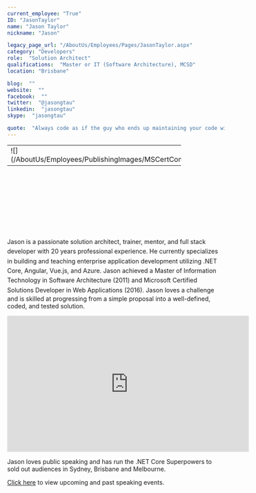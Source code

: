 ```yaml
---
current_employee: "True"
ID: "JasonTaylor"
name: "Jason Taylor"
nickname: "Jason"

legacy_page_url: "/AboutUs/Employees/Pages/JasonTaylor.aspx"
category: "Developers"
role:  "Solution Architect"
qualifications:  "Master or IT (Software Architecture), MCSD"
location: "Brisbane"

blog:  ""
website:  ""
facebook:  ""
twitter:  "@jasongtau"
linkedin:  "jasongtau"
skype:  "jasongtau"

quote:  "Always code as if the guy who ends up maintaining your code will be a violent psychopath who knows where you live."
---
```


<table cellspacing="0" class="ms-rteTable-0 " style="width:80%;height:197px;"><tbody><tr class="ms-rteTableEvenRow-0"><td class="ms-rteTableEvenCol-0" style="width:50%;">​​![](/AboutUs/Employees/PublishingImages/MSCertCombined.png)  
</td><td class="ms-rteTableOddCol-0" style="width:38%;">​![](/AboutUs/Employees/PublishingImages/PSDI.png)   

</td><td class="ms-rteTableEvenCol-0" colspan="1" style="width:50%;">​  
![SAI_BadgeSizes_DigitalBadging_CSM.png](/AboutUs/Employees/PublishingImages/SAI_BadgeSizes_DigitalBadging_CSM.png)  
</td></tr></tbody></table>

 <span style="line-height:1.6;"> </span> <span style="line-height:1.6;">Jason is a passionate solution architect, trainer, mentor, and full stack developer with 20 year</span><span style="line-height:1.6;">s professional experience. He currently specializes in building and teaching enterprise application development utilizing .NET Core, Angular, Vue.js, and Azure. Jason achieved a Master of Information Technology in Software Architecture (2011) and Microsoft Certified Solutions Developer in Web Applications (2016). </span>Jason loves a challenge and is skilled at progressing from a simple proposal into a well-defined, coded, and tested solution.  

<iframe width="560" height="315" src="https://www.youtube.com/embed/_lwCVE_XgqI?controls=0" frameborder="0"></iframe>

Jason loves public speaking and has run the .NET Core Superpowers to sold out audiences in Sydney, Brisbane and Melbourne. 

[Click here​](http://www.codingflow.net/speaking/) to view upcoming and past speaking events.  